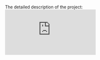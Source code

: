 The detailed description of the project:
![](https://github.com/Snehan2k2/Elec_club_Mini_Task_2/blob/master/Water%20level%20controller.md)
